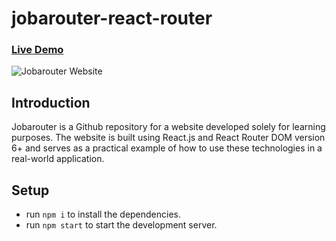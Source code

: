 # jobarouter-react-router

### [Live Demo](https://jolly-biscuit-c17f1a.netlify.app)

![Jobarouter Website](https://i.ibb.co/Ycvbw52/jobarouter.png)

## Introduction 
Jobarouter is a Github repository for a website developed solely for learning purposes. The website is built using React.js and React Router DOM version 6+ and serves as a practical example of how to use these technologies in a real-world application.

## Setup
- run ```npm i``` to install the dependencies.
- run ```npm start``` to start the development server.
